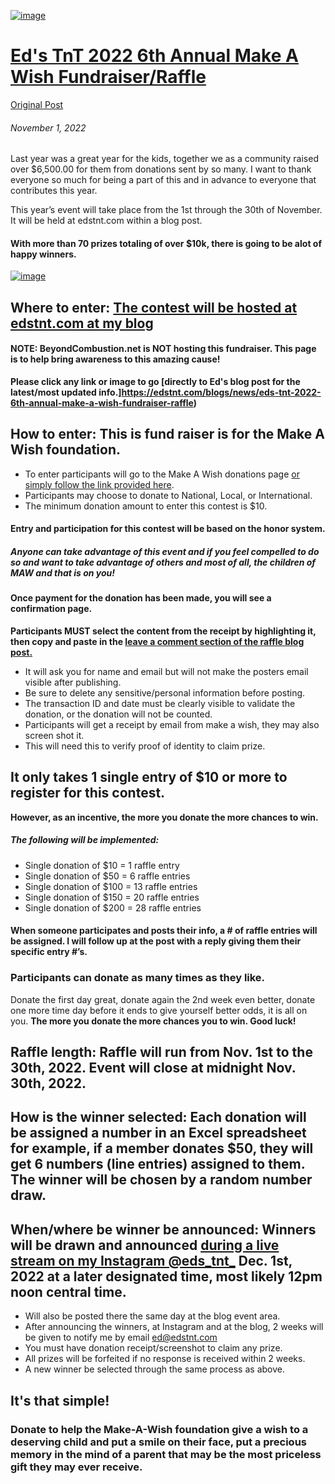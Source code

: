 [![image](https://user-images.githubusercontent.com/104687767/199868615-2b35f7b4-441b-4658-bae4-6769a5541af2.png)](https://edstnt.com/blogs/news/eds-tnt-2022-6th-annual-make-a-wish-fundraiser-raffle)

# [Ed's TnT 2022 6th Annual Make A Wish Fundraiser/Raffle](https://edstnt.com/blogs/news/eds-tnt-2022-6th-annual-make-a-wish-fundraiser-raffle)
[Original Post](https://edstnt.com/blogs/news/eds-tnt-2022-6th-annual-make-a-wish-fundraiser-raffle)

###### November 1, 2022
Last year was a great year for the kids, together we as a community raised over $6,500.00 for them from donations sent by so many. I want to thank everyone so much for being a part of this and in advance to everyone that contributes this year.

This year’s event will take place from the 1st through the 30th of November. It will be held at edstnt.com within a blog post.

#### With more than 70 prizes totaling of over $10k, there is going to be alot of happy winners.

[![image](https://user-images.githubusercontent.com/104687767/199868631-353b7f79-2400-4976-81ad-a519252e9d2e.png)](https://edstnt.com/blogs/news/eds-tnt-2022-6th-annual-make-a-wish-fundraiser-raffle)

## Where to enter: [The contest will be hosted at edstnt.com at my blog](https://edstnt.com/blogs/news/eds-tnt-2022-6th-annual-make-a-wish-fundraiser-raffle)

#### NOTE: BeyondCombustion.net is NOT hosting this fundraiser. This page is to help bring awareness to this amazing cause! 
**Please click any link or image to go [directly to Ed's blog post for the latest/most updated info.]https://edstnt.com/blogs/news/eds-tnt-2022-6th-annual-make-a-wish-fundraiser-raffle)**

## How to enter: This is fund raiser is for the Make A Wish foundation. 
- To enter participants will go to the Make A Wish donations page [or simply follow the link provided here](https://secure2.wish.org/site/SPageServer?pagename=donate_now&chid=100-000&utm_campaign=WSA&utm_source=100site&utm_medium=hero). 
- Participants may choose to donate to National, Local, or International. 
- The minimum donation amount to enter this contest is $10.


#### Entry and participation for this contest will be based on the honor system. 
##### Anyone can take advantage of this event and if you feel compelled to do so and want to take advantage of others and most of all, the children of MAW and that is on you!

#### Once payment for the donation has been made, you will see a confirmation page.

**Participants MUST select the content from the receipt by highlighting it, then copy and paste in the [leave a comment section of the raffle blog post.](https://edstnt.com/blogs/news/eds-tnt-2022-6th-annual-make-a-wish-fundraiser-raffle)** 

- It will ask you for name and email but will not make the posters email visible after publishing. 
- Be sure to delete any sensitive/personal information before posting. 
- The transaction ID and date must be clearly visible to validate the donation, or the donation will not be counted. 
- Participants will get a receipt by email from make a wish, they may also screen shot it. 
- This will need this to verify proof of identity to claim prize.

## It only takes 1 single entry of $10 or more to register for this contest. 
**However, as an incentive, the more you donate the more chances to win.**
##### The following will be implemented:

- Single donation of $10 = 1 raffle entry
- Single donation of $50 = 6 raffle entries
- Single donation of $100 = 13 raffle entries
- Single donation of $150 = 20 raffle entries
- Single donation of $200 = 28 raffle entries

#### When someone participates and posts their info, a # of raffle entries will be assigned. I will follow up at the post with a reply giving them their specific entry #’s.


### Participants can donate as many times as they like. 
Donate the first day great, donate again the 2nd week even better, donate one more time day before it ends to give yourself better odds, it is all on you. 
**The more you donate the more chances you to win. Good luck!**

## Raffle length: Raffle will run from Nov. 1st to the 30th, 2022. Event will close at midnight Nov. 30th, 2022.

## How is the winner selected: Each donation will be assigned a number in an Excel spreadsheet for example, if a member donates $50, they will get 6 numbers (line entries) assigned to them. The winner will be chosen by a random number draw.

## When/where be winner be announced: Winners will be drawn and announced [during a live stream on my Instagram @eds_tnt_](https://www.instagram.com/eds_tnt_) Dec. 1st, 2022 at a later designated time, most likely 12pm noon central time.
- Will also be posted there the same day at the blog event area. 
- After announcing the winners, at Instagram and at the blog, 2 weeks will be given to notify me by email ed@edstnt.com 
- You must have donation receipt/screenshot to claim any prize. 
- All prizes will be forfeited if no response is received within 2 weeks. 
- A new winner be selected through the same process as above.

## It's that simple!
### Donate to help the Make-A-Wish foundation give a wish to a deserving child and put a smile on their face, put a precious memory in the mind of a parent that may be the most priceless gift they may ever receive.

